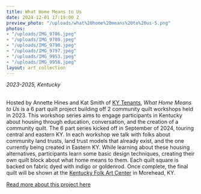 ```yaml
---
title: What Home Means to Us
date: 2024-12-01 17:19:00 Z
preview_photo: "/uploads/what%20home%20means%20to%20us-5.png"
photos:
- "/uploads/IMG_9786.jpeg"
- "/uploads/IMG_9789.jpeg"
- "/uploads/IMG_9790.jpeg"
- "/uploads/IMG_9797.jpeg"
- "/uploads/IMG_9953.jpeg"
- "/uploads/IMG_9958.jpeg"
layout: art_collection
---
```


*2023-2025, Kentucky* <br>
<br>

Hosted by Annette Hines and Kat Smith of [KY Tenants](https://www.kytenants.org), *What Home Means to Us* is a 6 part quilt project building off 2 community quilt workshops held in 2023. This workshop series aims to engage participants in Kentucky about housing through education, conversation, and the creation of a community quilt. 
The 6 part series kicked off in September of 2024, touring central and eastern KY. In each workshop we talk with folks about community land trusts, land trust models that already exist, and the one currently being created in Eastern KY. While learning about these housing alternatives, participants learn some basic design techniques, creating their own quilt block about what home means to them. Each quilt square is backed on fabric dyed with indigo or goldenrod. Once complete, the final quilt will be shown at the [Kentucky Folk Art Center](https://www.moreheadstate.edu/academics/colleges/humanities/kentucky-folk-art-center/) in Morehead, KY. 

[Read more about this project here](https://www.kfw.org/portfolio_page/hines-smith/) 
